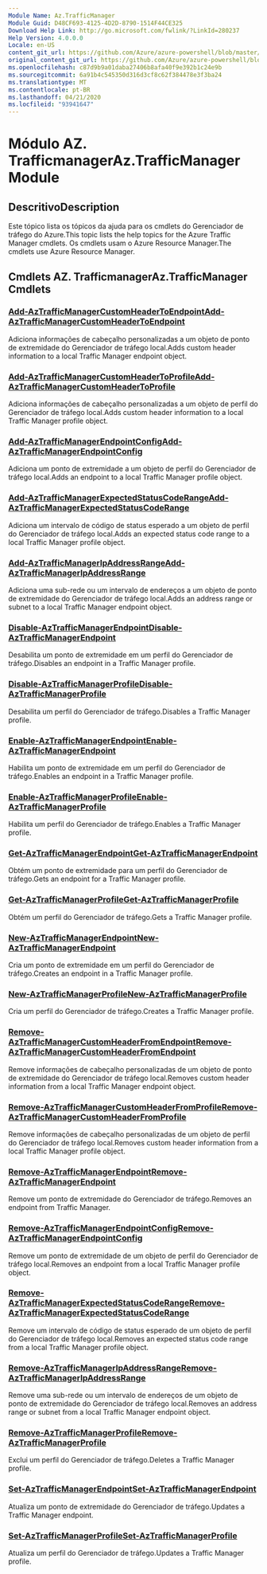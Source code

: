 ```yaml
---
Module Name: Az.TrafficManager
Module Guid: D48CF693-4125-4D2D-8790-1514F44CE325
Download Help Link: http://go.microsoft.com/fwlink/?LinkId=280237
Help Version: 4.0.0.0
Locale: en-US
content_git_url: https://github.com/Azure/azure-powershell/blob/master/src/TrafficManager/TrafficManager/help/Az.TrafficManager.md
original_content_git_url: https://github.com/Azure/azure-powershell/blob/master/src/TrafficManager/TrafficManager/help/Az.TrafficManager.md
ms.openlocfilehash: c87d9b9a01daba27406b8afa40f9e392b1c24e9b
ms.sourcegitcommit: 6a91b4c545350d316d3cf8c62f384478e3f3ba24
ms.translationtype: MT
ms.contentlocale: pt-BR
ms.lasthandoff: 04/21/2020
ms.locfileid: "93941647"
---
```

# <span data-ttu-id="71777-101">Módulo AZ. Trafficmanager</span><span class="sxs-lookup"><span data-stu-id="71777-101">Az.TrafficManager Module</span></span>
## <span data-ttu-id="71777-102">Descritivo</span><span class="sxs-lookup"><span data-stu-id="71777-102">Description</span></span>
<span data-ttu-id="71777-103">Este tópico lista os tópicos da ajuda para os cmdlets do Gerenciador de tráfego do Azure.</span><span class="sxs-lookup"><span data-stu-id="71777-103">This topic lists the help topics for the Azure Traffic Manager cmdlets.</span></span> <span data-ttu-id="71777-104">Os cmdlets usam o Azure Resource Manager.</span><span class="sxs-lookup"><span data-stu-id="71777-104">The cmdlets use Azure Resource Manager.</span></span>

## <span data-ttu-id="71777-105">Cmdlets AZ. Trafficmanager</span><span class="sxs-lookup"><span data-stu-id="71777-105">Az.TrafficManager Cmdlets</span></span>
### [<span data-ttu-id="71777-106">Add-AzTrafficManagerCustomHeaderToEndpoint</span><span class="sxs-lookup"><span data-stu-id="71777-106">Add-AzTrafficManagerCustomHeaderToEndpoint</span></span>](Add-AzTrafficManagerCustomHeaderToEndpoint.md)
<span data-ttu-id="71777-107">Adiciona informações de cabeçalho personalizadas a um objeto de ponto de extremidade do Gerenciador de tráfego local.</span><span class="sxs-lookup"><span data-stu-id="71777-107">Adds custom header information to a local Traffic Manager endpoint object.</span></span>

### [<span data-ttu-id="71777-108">Add-AzTrafficManagerCustomHeaderToProfile</span><span class="sxs-lookup"><span data-stu-id="71777-108">Add-AzTrafficManagerCustomHeaderToProfile</span></span>](Add-AzTrafficManagerCustomHeaderToProfile.md)
<span data-ttu-id="71777-109">Adiciona informações de cabeçalho personalizadas a um objeto de perfil do Gerenciador de tráfego local.</span><span class="sxs-lookup"><span data-stu-id="71777-109">Adds custom header information to a local Traffic Manager profile object.</span></span>

### [<span data-ttu-id="71777-110">Add-AzTrafficManagerEndpointConfig</span><span class="sxs-lookup"><span data-stu-id="71777-110">Add-AzTrafficManagerEndpointConfig</span></span>](Add-AzTrafficManagerEndpointConfig.md)
<span data-ttu-id="71777-111">Adiciona um ponto de extremidade a um objeto de perfil do Gerenciador de tráfego local.</span><span class="sxs-lookup"><span data-stu-id="71777-111">Adds an endpoint to a local Traffic Manager profile object.</span></span>

### [<span data-ttu-id="71777-112">Add-AzTrafficManagerExpectedStatusCodeRange</span><span class="sxs-lookup"><span data-stu-id="71777-112">Add-AzTrafficManagerExpectedStatusCodeRange</span></span>](Add-AzTrafficManagerExpectedStatusCodeRange.md)
<span data-ttu-id="71777-113">Adiciona um intervalo de código de status esperado a um objeto de perfil do Gerenciador de tráfego local.</span><span class="sxs-lookup"><span data-stu-id="71777-113">Adds an expected status code range to a local Traffic Manager profile object.</span></span>

### [<span data-ttu-id="71777-114">Add-AzTrafficManagerIpAddressRange</span><span class="sxs-lookup"><span data-stu-id="71777-114">Add-AzTrafficManagerIpAddressRange</span></span>](Add-AzTrafficManagerIpAddressRange.md)
<span data-ttu-id="71777-115">Adiciona uma sub-rede ou um intervalo de endereços a um objeto de ponto de extremidade do Gerenciador de tráfego local.</span><span class="sxs-lookup"><span data-stu-id="71777-115">Adds an address range or subnet to a local Traffic Manager endpoint object.</span></span>

### [<span data-ttu-id="71777-116">Disable-AzTrafficManagerEndpoint</span><span class="sxs-lookup"><span data-stu-id="71777-116">Disable-AzTrafficManagerEndpoint</span></span>](Disable-AzTrafficManagerEndpoint.md)
<span data-ttu-id="71777-117">Desabilita um ponto de extremidade em um perfil do Gerenciador de tráfego.</span><span class="sxs-lookup"><span data-stu-id="71777-117">Disables an endpoint in a Traffic Manager profile.</span></span>

### [<span data-ttu-id="71777-118">Disable-AzTrafficManagerProfile</span><span class="sxs-lookup"><span data-stu-id="71777-118">Disable-AzTrafficManagerProfile</span></span>](Disable-AzTrafficManagerProfile.md)
<span data-ttu-id="71777-119">Desabilita um perfil do Gerenciador de tráfego.</span><span class="sxs-lookup"><span data-stu-id="71777-119">Disables a Traffic Manager profile.</span></span>

### [<span data-ttu-id="71777-120">Enable-AzTrafficManagerEndpoint</span><span class="sxs-lookup"><span data-stu-id="71777-120">Enable-AzTrafficManagerEndpoint</span></span>](Enable-AzTrafficManagerEndpoint.md)
<span data-ttu-id="71777-121">Habilita um ponto de extremidade em um perfil do Gerenciador de tráfego.</span><span class="sxs-lookup"><span data-stu-id="71777-121">Enables an endpoint in a Traffic Manager profile.</span></span>

### [<span data-ttu-id="71777-122">Enable-AzTrafficManagerProfile</span><span class="sxs-lookup"><span data-stu-id="71777-122">Enable-AzTrafficManagerProfile</span></span>](Enable-AzTrafficManagerProfile.md)
<span data-ttu-id="71777-123">Habilita um perfil do Gerenciador de tráfego.</span><span class="sxs-lookup"><span data-stu-id="71777-123">Enables a Traffic Manager profile.</span></span>

### [<span data-ttu-id="71777-124">Get-AzTrafficManagerEndpoint</span><span class="sxs-lookup"><span data-stu-id="71777-124">Get-AzTrafficManagerEndpoint</span></span>](Get-AzTrafficManagerEndpoint.md)
<span data-ttu-id="71777-125">Obtém um ponto de extremidade para um perfil do Gerenciador de tráfego.</span><span class="sxs-lookup"><span data-stu-id="71777-125">Gets an endpoint for a Traffic Manager profile.</span></span>

### [<span data-ttu-id="71777-126">Get-AzTrafficManagerProfile</span><span class="sxs-lookup"><span data-stu-id="71777-126">Get-AzTrafficManagerProfile</span></span>](Get-AzTrafficManagerProfile.md)
<span data-ttu-id="71777-127">Obtém um perfil do Gerenciador de tráfego.</span><span class="sxs-lookup"><span data-stu-id="71777-127">Gets a Traffic Manager profile.</span></span>

### [<span data-ttu-id="71777-128">New-AzTrafficManagerEndpoint</span><span class="sxs-lookup"><span data-stu-id="71777-128">New-AzTrafficManagerEndpoint</span></span>](New-AzTrafficManagerEndpoint.md)
<span data-ttu-id="71777-129">Cria um ponto de extremidade em um perfil do Gerenciador de tráfego.</span><span class="sxs-lookup"><span data-stu-id="71777-129">Creates an endpoint in a Traffic Manager profile.</span></span>

### [<span data-ttu-id="71777-130">New-AzTrafficManagerProfile</span><span class="sxs-lookup"><span data-stu-id="71777-130">New-AzTrafficManagerProfile</span></span>](New-AzTrafficManagerProfile.md)
<span data-ttu-id="71777-131">Cria um perfil do Gerenciador de tráfego.</span><span class="sxs-lookup"><span data-stu-id="71777-131">Creates a Traffic Manager profile.</span></span>

### [<span data-ttu-id="71777-132">Remove-AzTrafficManagerCustomHeaderFromEndpoint</span><span class="sxs-lookup"><span data-stu-id="71777-132">Remove-AzTrafficManagerCustomHeaderFromEndpoint</span></span>](Remove-AzTrafficManagerCustomHeaderFromEndpoint.md)
<span data-ttu-id="71777-133">Remove informações de cabeçalho personalizadas de um objeto de ponto de extremidade do Gerenciador de tráfego local.</span><span class="sxs-lookup"><span data-stu-id="71777-133">Removes custom header information from a local Traffic Manager endpoint object.</span></span>

### [<span data-ttu-id="71777-134">Remove-AzTrafficManagerCustomHeaderFromProfile</span><span class="sxs-lookup"><span data-stu-id="71777-134">Remove-AzTrafficManagerCustomHeaderFromProfile</span></span>](Remove-AzTrafficManagerCustomHeaderFromProfile.md)
<span data-ttu-id="71777-135">Remove informações de cabeçalho personalizadas de um objeto de perfil do Gerenciador de tráfego local.</span><span class="sxs-lookup"><span data-stu-id="71777-135">Removes custom header information from a local Traffic Manager profile object.</span></span>

### [<span data-ttu-id="71777-136">Remove-AzTrafficManagerEndpoint</span><span class="sxs-lookup"><span data-stu-id="71777-136">Remove-AzTrafficManagerEndpoint</span></span>](Remove-AzTrafficManagerEndpoint.md)
<span data-ttu-id="71777-137">Remove um ponto de extremidade do Gerenciador de tráfego.</span><span class="sxs-lookup"><span data-stu-id="71777-137">Removes an endpoint from Traffic Manager.</span></span>

### [<span data-ttu-id="71777-138">Remove-AzTrafficManagerEndpointConfig</span><span class="sxs-lookup"><span data-stu-id="71777-138">Remove-AzTrafficManagerEndpointConfig</span></span>](Remove-AzTrafficManagerEndpointConfig.md)
<span data-ttu-id="71777-139">Remove um ponto de extremidade de um objeto de perfil do Gerenciador de tráfego local.</span><span class="sxs-lookup"><span data-stu-id="71777-139">Removes an endpoint from a local Traffic Manager profile object.</span></span>

### [<span data-ttu-id="71777-140">Remove-AzTrafficManagerExpectedStatusCodeRange</span><span class="sxs-lookup"><span data-stu-id="71777-140">Remove-AzTrafficManagerExpectedStatusCodeRange</span></span>](Remove-AzTrafficManagerExpectedStatusCodeRange.md)
<span data-ttu-id="71777-141">Remove um intervalo de código de status esperado de um objeto de perfil do Gerenciador de tráfego local.</span><span class="sxs-lookup"><span data-stu-id="71777-141">Removes an expected status code range from a local Traffic Manager profile object.</span></span>

### [<span data-ttu-id="71777-142">Remove-AzTrafficManagerIpAddressRange</span><span class="sxs-lookup"><span data-stu-id="71777-142">Remove-AzTrafficManagerIpAddressRange</span></span>](Remove-AzTrafficManagerIpAddressRange.md)
<span data-ttu-id="71777-143">Remove uma sub-rede ou um intervalo de endereços de um objeto de ponto de extremidade do Gerenciador de tráfego local.</span><span class="sxs-lookup"><span data-stu-id="71777-143">Removes an address range or subnet from a local Traffic Manager endpoint object.</span></span>

### [<span data-ttu-id="71777-144">Remove-AzTrafficManagerProfile</span><span class="sxs-lookup"><span data-stu-id="71777-144">Remove-AzTrafficManagerProfile</span></span>](Remove-AzTrafficManagerProfile.md)
<span data-ttu-id="71777-145">Exclui um perfil do Gerenciador de tráfego.</span><span class="sxs-lookup"><span data-stu-id="71777-145">Deletes a Traffic Manager profile.</span></span>

### [<span data-ttu-id="71777-146">Set-AzTrafficManagerEndpoint</span><span class="sxs-lookup"><span data-stu-id="71777-146">Set-AzTrafficManagerEndpoint</span></span>](Set-AzTrafficManagerEndpoint.md)
<span data-ttu-id="71777-147">Atualiza um ponto de extremidade do Gerenciador de tráfego.</span><span class="sxs-lookup"><span data-stu-id="71777-147">Updates a Traffic Manager endpoint.</span></span>

### [<span data-ttu-id="71777-148">Set-AzTrafficManagerProfile</span><span class="sxs-lookup"><span data-stu-id="71777-148">Set-AzTrafficManagerProfile</span></span>](Set-AzTrafficManagerProfile.md)
<span data-ttu-id="71777-149">Atualiza um perfil do Gerenciador de tráfego.</span><span class="sxs-lookup"><span data-stu-id="71777-149">Updates a Traffic Manager profile.</span></span>

